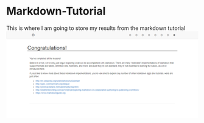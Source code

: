 # Markdown-Tutorial
This is where I am going to store my results from the markdown tutorial
![Screenshot of markdown tutorial](https://github.com/EllaLiuu/Markdown-Tutorial/blob/master/Screenshot%20of%20Markdown%20Tutorial%20-%20Ella%20Liu.PNG)
